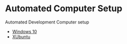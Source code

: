 # Automated Computer Setup

Automated Development Computer setup

  - [Windows 10](Windows-10.md)
  - [XUbuntu](Xubuntu-Dev.md)

